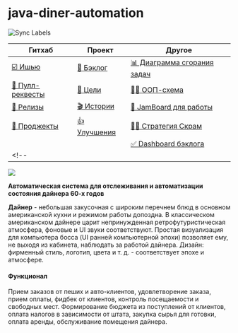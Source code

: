 # java-diner-automation

![Sync Labels](https://github.com/ViRGiL175/java-diner-automation/workflows/Sync%20Labels/badge.svg?branch=master)

| Гитхаб | Проект | Другое |
| ------------- | ------------- | ------------- |
| [☑️ Ишью](https://github.com/ViRGiL175/java-diner-automation/issues) | [🔨 Бэклог](https://github.com/ViRGiL175/java-diner-automation/issues?q=is%3Aopen+is%3Aissue+label%3Atype%3A_backlog) |  [📊 Диаграмма сгорания задач](https://docs.google.com/spreadsheets/d/11WExuqO-JX2lWy97cep6fsB-xxdMYn6Rw-43noMy32E/edit#gid=0) |
| [🔁 Пулл-реквесты](https://github.com/ViRGiL175/java-diner-automation/pulls) | [📁 Цели](https://github.com/ViRGiL175/java-diner-automation/projects/1) | [👷‍♂️ ООП-схема](https://github.com/ViRGiL175/java-diner-automation/issues/21#issue-715050088) |
| [🔢 Релизы](https://github.com/ViRGiL175/java-diner-automation/releases) | [🎬 Истории](https://github.com/ViRGiL175/java-diner-automation/issues?q=is%3Aopen+is%3Aissue+label%3Atype%3A_story) | [🎨 JamBoard для работы](https://jamboard.google.com/d/1oGgPynlELwIrN4HikChA2LTjyG3BxIJ6QRIgQBCPUAI/) |
| [📜 Проджекты](https://github.com/ViRGiL175/java-diner-automation/projects) | [👍 Улучшения](https://github.com/ViRGiL175/java-diner-automation/issues?q=is%3Aopen+is%3Aissue+label%3Atype%3A_enhancement) | [🧘‍♀️ Стратегия Скрам](https://github.com/ViRGiL175/java-diner-automation/issues/26) |
| []() | []() | [✅ Dashboard бэклога](https://docs.google.com/spreadsheets/d/1b0UuGS_HXTGv-Bc9LcB_58gZvo5fttyKgle0s4DmRNI/edit?ts=5f872473#gid=0) |
<!-- | []() | []() | []() | --> 


![](https://user-images.githubusercontent.com/11541555/94340316-d7ce5600-0011-11eb-9ce1-1a37dd19e487.png)

**Автоматическая система для отслеживания и автоматизации состояния дайнера 60-х годов**

**Дайнер** - небольшая закусочная с широким перечнем блюд в основном американской кухни и режимом работы допоздна. В классическом американском дайнере царит непринужденная ретрофутуристическая атмосфера, фоновые и UI звуки соответствуют. Простая визуализация для компьютера босса (UI ранней компьютерной эпохи) позволяет ему, не выходя из кабинета, наблюдать за работой дайнера. Дизайн: фирменный стиль, логотип, цвета и т. д. - соответствует эпохе и атмосфере.

#### Функционал
Прием заказов от пеших и авто-клиентов, удовлетворение заказа, прием оплаты, фидбек от клиентов, контроль посещаемости и свободных мест.
Формирование бюджета из поступлений от клиентов, оплата налогов в зависимости от штата, закупка сырья для готовки, оплата аренды, обслуживание помещения дайнера.
